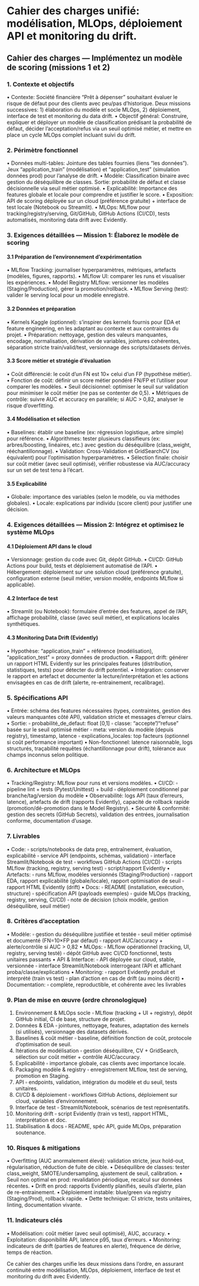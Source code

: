 # Cahier des charges unifié: modélisation, MLOps, déploiement API et monitoring du drift.

## Cahier des charges — Implémentez un modèle de scoring (missions 1 et 2)

### 1. Contexte et objectifs
 • Contexte: Société financière “Prêt à dépenser” souhaitant évaluer le risque de défaut pour des clients avec peu/pas d’historique. Deux missions successives: 1) élaboration du modèle et socle MLOps, 2) déploiement, interface de test et monitoring du data drift.
 • Objectif général: Construire, expliquer et déployer un modèle de classification prédisant la probabilité de défaut, décider l’acceptation/refus via un seuil optimisé métier, et mettre en place un cycle MLOps complet incluant suivi du drift.

### 2. Périmètre fonctionnel
 • Données multi-tables: Jointure des tables fournies (liens “les données”). Jeux “application_train” (modélisation) et “application_test” (simulation données prod) pour l’analyse de drift.
 • Modèle: Classification binaire avec gestion du déséquilibre de classes. Sortie: probabilité de défaut et classe décisionnelle via seuil métier optimisé.
 • Explicabilité: Importance des features globale et locale pour comprendre et justifier le score.
 • Exposition: API de scoring déployée sur un cloud (préférence gratuite) + interface de test locale (Notebook ou Streamlit).
 • MLOps: MLflow pour tracking/registry/serving, Git/GitHub, GitHub Actions (CI/CD), tests automatisés, monitoring data drift avec Evidently.

### 3. Exigences détaillées — Mission 1: Élaborez le modèle de scoring

#### 3.1 Préparation de l’environnement d’expérimentation
 • MLflow Tracking: journaliser hyperparamètres, métriques, artefacts (modèles, figures, rapports).
 • MLflow UI: comparer les runs et visualiser les expériences.
 • Model Registry MLflow: versionner les modèles (Staging/Production), gérer la promotion/rollback.
 • MLflow Serving (test): valider le serving local pour un modèle enregistré.

#### 3.2 Données et préparation
 • Kernels Kaggle (optionnel): s’inspirer des kernels fournis pour EDA et feature engineering, en les adaptant au contexte et aux contraintes du projet.
 • Préparation: nettoyage, gestion des valeurs manquantes, encodage, normalisation, dérivation de variables, jointures cohérentes, séparation stricte train/valid/test, versionnage des scripts/datasets dérivés.

#### 3.3 Score métier et stratégie d’évaluation
 • Coût différencié: le coût d’un FN est 10× celui d’un FP (hypothèse métier).
 • Fonction de coût: définir un score métier pondéré FN/FP et l’utiliser pour comparer les modèles.
 • Seuil décisionnel: optimiser le seuil sur validation pour minimiser le coût métier (ne pas se contenter de 0,5).
 • Métriques de contrôle: suivre AUC et accuracy en parallèle; si AUC > 0,82, analyser le risque d’overfitting.

#### 3.4 Modélisation et sélection
 • Baselines: établir une baseline (ex: régression logistique, arbre simple) pour référence.
 • Algorithmes: tester plusieurs classifieurs (ex: arbres/boosting, linéaires, etc.) avec gestion du déséquilibre (class_weight, rééchantillonnage).
 • Validation: Cross-Validation et GridSearchCV (ou équivalent) pour l’optimisation hyperparamètres.
 • Sélection finale: choisir sur coût métier (avec seuil optimisé), vérifier robustesse via AUC/accuracy sur un set de test tenu à l’écart.

#### 3.5 Explicabilité
 • Globale: importance des variables (selon le modèle, ou via méthodes globales).
 • Locale: explications par individu (score client) pour justifier une décision.

### 4. Exigences détaillées — Mission 2: Intégrez et optimisez le système MLOps

#### 4.1 Déploiement API dans le cloud
 • Versionnage: gestion du code avec Git, dépôt GitHub.
 • CI/CD: GitHub Actions pour build, tests et déploiement automatisé de l’API.
 • Hébergement: déploiement sur une solution cloud (préférence gratuite), configuration externe (seuil métier, version modèle, endpoints MLflow si applicable).

#### 4.2 Interface de test
 • Streamlit (ou Notebook): formulaire d’entrée des features, appel de l’API, affichage probabilité, classe (avec seuil métier), et explications locales synthétiques.

#### 4.3 Monitoring Data Drift (Evidently)
 • Hypothèse: “application_train” = référence (modélisation), “application_test” = proxy données de production.
 • Rapport drift: générer un rapport HTML Evidently sur les principales features (distribution, statistiques, tests) pour détecter du drift potentiel.
 • Intégration: conserver le rapport en artefact et documenter la lecture/interprétation et les actions envisagées en cas de drift (alerte, re-entrainement, recalibrage).

### 5. Spécifications API
 • Entrée: schéma des features nécessaires (types, contraintes, gestion des valeurs manquantes côté API), validation stricte et messages d’erreur clairs.
 • Sortie:
 ▫ probabilité_de_defaut: float [0,1]
 ▫ classe: “accepte”/“refuse” basée sur le seuil optimisé métier
 ▫ meta: version du modèle (depuis registry), timestamp, latence
 ▫ explications_locales: top facteurs (optionnel si coût performance important)
 • Non-fonctionnel: latence raisonnable, logs structurés, traçabilité requêtes (échantillonnage pour drift), tolérance aux champs inconnus selon politique.

### 6. Architecture et MLOps
 • Tracking/Registry: MLflow pour runs et versions modèles.
 • CI/CD:
 ▫ pipeline lint + tests (Pytest/Unittest) + build
 ▫ déploiement conditionnel par branche/tag/version du modèle
 • Observabilité: logs API (taux d’erreurs, latence), artefacts de drift (rapports Evidently), capacité de rollback rapide (promotion/dé-promotion dans le Model Registry).
 • Sécurité & conformité: gestion des secrets (GitHub Secrets), validation des entrées, journalisation conforme, documentation d’usage.

### 7. Livrables
 • Code:
 ▫ scripts/notebooks de data prep, entraînement, évaluation, explicabilité
 ▫ service API (endpoints, schémas, validation)
 ▫ interface Streamlit/Notebook de test
 ▫ workflows GitHub Actions (CI/CD)
 ▫ scripts MLflow (tracking, registry, serving test)
 ▫ script/rapport Evidently
 • Artefacts:
 ▫ runs MLflow, modèles versionnés (Staging/Production)
 ▫ rapport EDA, rapport explicabilité (globale/locale), rapport optimisation de seuil
 ▫ rapport HTML Evidently (drift)
 • Docs:
 ▫ README (installation, exécution, structure)
 ▫ spécification API (payloads exemples)
 ▫ guide MLOps (tracking, registry, serving, CI/CD)
 ▫ note de décision (choix modèle, gestion déséquilibre, seuil métier)

### 8. Critères d’acceptation
 • Modèle:
 ▫ gestion du déséquilibre justifiée et testée
 ▫ seuil métier optimisé et documenté (FN=10×FP par défaut)
 ▫ rapport AUC/accuracy + alerte/contrôle si AUC > 0,82
 • MLOps:
 ▫ MLflow opérationnel (tracking, UI, registry, serving testé)
 ▫ dépôt GitHub avec CI/CD fonctionnel, tests unitaires passants
 • API & Interface:
 ▫ API déployée sur cloud, stable, versionnée
 ▫ interface Streamlit/Notebook interrogeant l’API et affichant proba/classe/explications
 • Monitoring:
 ▫ rapport Evidently produit et interprété (train vs test)
 ▫ plan d’action en cas de drift (au moins décrit)
 • Documentation:
 ▫ complète, reproductible, et cohérente avec les livrables

### 9. Plan de mise en œuvre (ordre chronologique)
 1. Environnement & MLOps socle
 ▫ MLflow (tracking + UI + registry), dépôt GitHub initial, CI de base, structure de projet.
 2. Données & EDA
 ▫ jointures, nettoyage, features, adaptation des kernels (si utilisés), versionnage des datasets dérivés.
 3. Baselines & coût métier
 ▫ baseline, définition fonction de coût, protocole d’optimisation de seuil.
 4. Itérations de modélisation
 ▫ gestion déséquilibre, CV + GridSearch, sélection sur coût métier + contrôle AUC/accuracy.
 5. Explicabilité
 ▫ importance globale, cas clients avec importance locale.
 6. Packaging modèle & registry
 ▫ enregistrement MLflow, test de serving, promotion en Staging.
 7. API
 ▫ endpoints, validation, intégration du modèle et du seuil, tests unitaires.
 8. CI/CD & déploiement
 ▫ workflows GitHub Actions, déploiement sur cloud, variables d’environnement.
 9. Interface de test
 ▫ Streamlit/Notebook, scénarios de test représentatifs.
 10. Monitoring drift
 ▫ script Evidently (train vs test), rapport HTML, interprétation et doc.
 11. Stabilisation & docs
 ▫ README, spéc API, guide MLOps, préparation soutenance.

### 10. Risques & mitigations
 • Overfitting (AUC anormalement élevé): validation stricte, jeux hold-out, régularisation, réduction de fuite de cible.
 • Déséquilibre de classes: tester class_weight, SMOTE/undersampling, ajustement de seuil, calibration.
 • Seuil non optimal en prod: revalidation périodique, recalcul sur données récentes.
 • Drift en prod: rapports Evidently planifiés, seuils d’alerte, plan de re-entrainement.
 • Déploiement instable: blue/green via registry (Staging/Prod), rollback rapide.
 • Dette technique: CI stricte, tests unitaires, linting, documentation vivante.

### 11. Indicateurs clés
 • Modélisation: coût métier (avec seuil optimisé), AUC, accuracy.
 • Exploitation: disponibilité API, latence p95, taux d’erreurs.
 • Monitoring: indicateurs de drift (parties de features en alerte), fréquence de dérive, temps de réaction.

Ce cahier des charges unifie les deux missions dans l’ordre, en assurant continuité entre modélisation, MLOps, déploiement, interface de test et monitoring du drift avec Evidently.